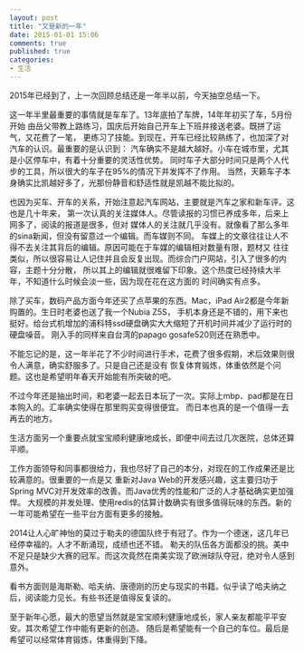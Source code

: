 ```yaml
---
layout: post
title: "又是新的一年"
date: 2015-01-01 15:06
comments: true
published: true
categories:
- 生活
---
```


2015年已经到了，上一次回顾总结还是一年半以前，今天抽空总结一下。

这一年半里最重要的事情就是车车了。13年底拍了车牌，14年年初买了车，5月份开始
由岳父带教上路练习，国庆后开始自己开车上下班并接送老婆。既拼了运气，又花费了一笔，
更练习了技能。到现在，开车已经比较熟练了，也加深了对汽车的认识。最重要的是认识到：
汽车确实不是越大越好。小车在城市里，尤其是小区停车中，有着十分重要的灵活性优势。
同时车子大部分时间只是两个人代步的工具，所以很大的车子在95%的情况下并发挥不了作用。
当然，天籁车子本身确实比凯越好多了，光那份静音和舒适性就是凯越不能比拟的。

也因为买车、开车的关系，开始注意起汽车网站，主要就是汽车之家和新车评。这也是几十年来，
第一次认真的关注媒体人。尽管读报的习惯已养成多年，后来上网多了，阅读的报道是很多，但对
媒体人的关注就几乎没有。就像看了那么多年的sina新闻，但没有留意过一个编辑。而车媒则不同。
车媒上的文章往往让人不得不去关注其背后的编辑。原因可能在于车媒的编辑相对数量有限，题材又
往往类似，所以很容易让人记住并且会反复出现。而综合门户网站，引入了很多的内容，主题十分分散，
所以其上的编辑就很难留下印象。这个热度已经持续大半年，不知道什么时候会淡一些，因为现在花在这方面的
时间确实有点多。

除了买车，数码产品方面今年还买了点苹果的东西。Mac，iPad Air2都是今年新购置的。生日时老婆也送了我一个Nubia Z5S，
手机本身还是不错的，用下来也挺好。给台式机增加的浦科特ssd硬盘确实大大缩短了开机时间并减少了运行时的硬盘噪音。
刚入手的同样来自台湾的papago gosafe520则还在熟悉中。

不能忘记的是，这一年半花了不少时间进行手术，花费了很多假期，术后效果则很令人满意，确实舒服多了。只是自己还是没有
恢复体育锻炼，体重依然是个问题。这也是希望明年春天开始能有所突破的吧。

不过今年还是抽出时间，和老婆一起去日本玩了一次。实际上mbp、pad都是在日本购入的。汇率确实使得在那里购买变得很便宜。
而日本也真的是一个值得一去再去的地方。

生活方面另一个重要点就宝宝顺利健康地成长，即便中间去过几次医院，总体还算平顺。

工作方面领导和同事都很给力，我也尽好了自己的本分，对现在的工作成果还是比较满意的。很重要的一点是又
重新对Java Web的开发感兴趣，这主要归功于Spring MVC对开发效率的改善。而Java优秀的性能和广泛的人才基础确实更加强悍。
大规模的并发处理、使用redis的估算计数确实有很多值得玩味的东西。新的一年可能希望在一些平台方面有更多的接触。

2014让人心旷神怡的莫过于勒夫的德国队终于有冠了。作为一个德迷，这几年已经停幸福的。人才不断涌现，成绩也还不错。
勒夫的队伍各方面都没的挑。美中不足只是缺少大赛的冠军。而这次竟然在南美实现了欧洲球队夺冠，绝对令人感到意外。

看书方面则是海斯勒、哈夫纳、唐德刚的历史与现实的书籍。似乎读了哈夫纳之后，阅读能力见长。有些书还是值得反复读的。


至于新年心愿，最大的愿望当然就是宝宝顺利健康地成长，家人亲友都能平平安安。其次希望工作中能有更新的创造。
随后是希望能有一个自己的车位。最后是希望可以经常体育锻炼，体重得到下降。

